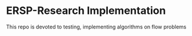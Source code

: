 # ERSP-Research Implementation
This repo is devoted to testing, implementing algorithms on flow problems
